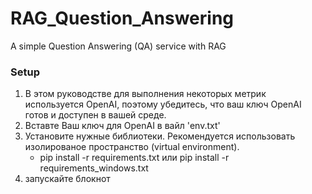# RAG_Question_Answering

A simple Question Answering (QA) service with RAG

### Setup

1. В этом руководстве для выполнения некоторых метрик используется OpenAI, поэтому убедитесь, что ваш ключ OpenAI готов и доступен в вашей среде.
2. Вставте Ваш ключ для OpenAI в вайл 'env.txt'
3. Установите нужные библиотеки. Рекомендуется использовать изолированое пространство (virtual environment).
    * pip install -r requirements.txt или pip install -r requirements_windows.txt
4. запускайте блокнот